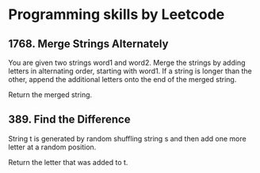 # **Programming skills by Leetcode**

## 1768. Merge Strings Alternately
You are given two strings word1 and word2. Merge the strings by adding letters 
in alternating order, starting with word1. If a string is longer than the other, 
append the additional letters onto the end of the merged string.

Return the merged string.

## 389. Find the Difference
String t is generated by random shuffling string s and then add one more letter at a random position.

Return the letter that was added to t.



